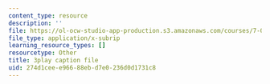 ```yaml
---
content_type: resource
description: ''
file: https://ol-ocw-studio-app-production.s3.amazonaws.com/courses/7-01sc-fundamentals-of-biology-fall-2011/274d1ceee96688ebd7e0236d0d1731c8_BIIWlZqWxKg.srt
file_type: application/x-subrip
learning_resource_types: []
resourcetype: Other
title: 3play caption file
uid: 274d1cee-e966-88eb-d7e0-236d0d1731c8
---
```

